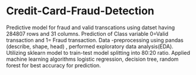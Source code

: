 # Credit-Card-Fraud-Detection

Predictive model for fraud and valid transcations using datset having 284807 rows and 31 columns.
Prediction of Class variable 0=Valid transaction and 1= Fraud transaction.
Data -preprocessing using pandas (describe, shape, head) , performed exploratory data analysis(EDA).
Utilizing sklearn model to train-test model splitting into 80:20 ratio.
Applied machine learning algorithms logistic regression, decision tree, random forest for best accuracy for prediction.
